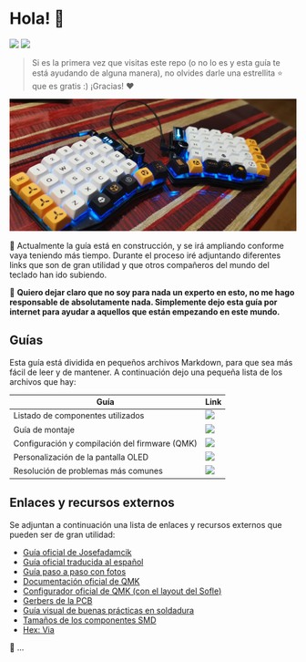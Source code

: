 # Hola! 👋

![](https://img.shields.io/badge/Status-Work%20in%20progress-yellow) ![](https://img.shields.io/badge/Version-0.1.0-blue)


> Si es la primera vez que visitas este repo (o no lo es y esta guía te está ayudando de alguna manera), no olvides darle una estrellita ⭐ que es gratis :) ¡Gracias! ❤️

![Sofle Keyboard](./imgs/Header.jpg)

🚧 Actualmente la guía está en construcción, y se irá ampliando conforme vaya teniendo más tiempo.
Durante el proceso iré adjuntando diferentes links que son de gran utilidad y que otros compañeros del mundo del teclado han ido subiendo.

🚨 **Quiero dejar claro que no soy para nada un experto en esto, no me hago responsable de absolutamente nada. Simplemente dejo esta guía por internet para ayudar a aquellos que están empezando en este mundo.**

## Guías

Esta guía está dividida en pequeños archivos Markdown, para que sea más fácil de leer y de mantener. A continuación dejo una pequeña lista de los archivos que hay:

| Guía | Link |
| --- | --- |
| Listado de componentes utilizados | <a href="./docs/Components.md"><img src="https://img.shields.io/badge/Link-Components-blue" /></a> |
| Guía de montaje | <a href="./docs/Assembly.md"><img src="https://img.shields.io/badge/Link-Assembly-blue" /></a> |
| Configuración y compilación del firmware (QMK) | <a href="./docs/SetupFirmware.md"><img src="https://img.shields.io/badge/Link-Setup%20Firmware-blue" /></a> |
| Personalización de la pantalla OLED | <a href="./docs/CustomOLED.md"><img src="https://img.shields.io/badge/Link-Custom%20OLED-blue" /></a> |
| Resolución de problemas más comunes | <a href="./docs/Troubleshotting.md"><img src="https://img.shields.io/badge/Link-Troubleshotting-blue" /></a> |

## Enlaces y recursos externos

Se adjuntan a continuación una lista de enlaces y recursos externos que pueden ser de gran utilidad:

- [Guía oficial de Josefadamcik](https://josefadamcik.github.io/SofleKeyboard/build_guide_rgb.html)
- [Guía oficial traducida al español](https://zonekeyboards.cl/assembly-sofle-rgb)
- [Guía paso a paso con fotos](https://docs.beekeeb.com/build-guide/sofle-rgb-v2.1-soflekeyboard-build-log-guide-with-photos)
- [Documentación oficial de QMK](https://docs.qmk.fm/#/)
- [Configurador oficial de QMK (con el layout del Sofle)](https://config.qmk.fm/#/sofle/rev1/LAYOUT)
- [Gerbers de la PCB](https://github.com/josefadamcik/SofleKeyboard/tree/master/Gerbers/RGB)
- [Guía visual de buenas prácticas en soldadura](https://hacedores.com/13-problemas-de-soldadura-de-pcbs/)
- [Tamaños de los componentes SMD](https://eulerprecision.com/es/nuestra-tarjeta-de-visita-para-ingenieros/)
- [Hex: Via]()

🚧 ...
